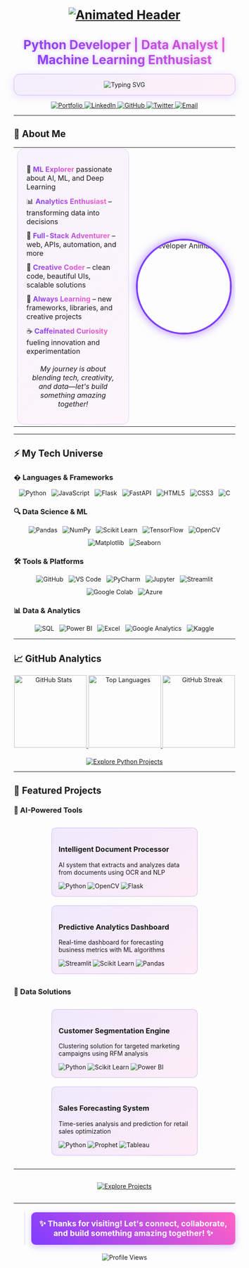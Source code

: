 <h1 align="center">
  <a href="https://github.com/Its-Vikas-xd">
    <img src="https://capsule-render.vercel.app/api?type=waving&color=7F3DFF&height=140&section=header&text=✨%20Hello%20World!%20I'm%20Vikas%20✨&fontSize=36&fontColor=ffffff&animation=fadeIn&fontAlignY=40" alt="Animated Header">
  </a>
</h1>

<div align="center">
  <h2 style="margin: 15px 0; font-size: 28px; background: linear-gradient(45deg, #7F3DFF, #FF61C6); -webkit-background-clip: text; -webkit-text-fill-color: transparent; display: inline-block; text-shadow: 0 0 8px rgba(127, 61, 255, 0.4);">
    Python Developer | Data Analyst | Machine Learning Enthusiast
  </h2>
  
  <div style="max-width: 600px; margin: 0 auto; padding: 15px; background: linear-gradient(135deg, rgba(127, 61, 255, 0.08), rgba(255, 97, 198, 0.08)); border-radius: 15px; border: 1px solid rgba(127, 61, 255, 0.3); box-shadow: 0 4px 20px rgba(127, 61, 255, 0.15);">
    <img src="https://readme-typing-svg.demolab.com?font=Fira+Code&weight=600&size=22&duration=3000&pause=1000&color=7F3DFF&center=true&vCenter=true&width=435&lines=Data+into+Actionable+Insights;Building+Scalable+Solutions;Exploring+Full-Stack+Development;Creating+Impact+Through+Code" alt="Typing SVG" />
  </div>
</div>

<p align="center">
  <a href="https://vikas-portfolio-chi.vercel.app/">
    <img src="https://img.shields.io/badge/🌐_Portfolio-7F3DFF?style=for-the-badge&logo=vercel&logoColor=white&labelColor=181717" alt="Portfolio">
  </a>
  <a href="https://www.linkedin.com/in/vikas-sharma-493115361/">
    <img src="https://img.shields.io/badge/💼_LinkedIn-0A66C2?style=for-the-badge&logo=linkedin&logoColor=white&labelColor=181717" alt="LinkedIn">
  </a>
  <a href="https://github.com/Its-Vikas-xd">
    <img src="https://img.shields.io/badge/🐙_GitHub-181717?style=for-the-badge&logo=github&logoColor=white" alt="GitHub">
  </a>
  <a href="https://x.com/ItsVikasXd">
    <img src="https://img.shields.io/badge/🐦_Twitter-1DA1F2?style=for-the-badge&logo=x&logoColor=white&labelColor=181717" alt="Twitter">
  </a>
  <a href="mailto:itsvikassharma007@gmail.com">
    <img src="https://img.shields.io/badge/✉️_Email-D14836?style=for-the-badge&logo=gmail&logoColor=white&labelColor=181717" alt="Email">
  </a>
</p>

---

## 🚀 About Me

<table>
  <tr>
    <td width="60%">
      <div style="background: linear-gradient(135deg, rgba(127, 61, 255, 0.05), rgba(255, 97, 198, 0.05)); padding: 20px; border-radius: 15px; border: 1px solid rgba(127, 61, 255, 0.2);">
        <ul style="list-style-type: none; padding-left: 0;">
          <li style="margin-bottom: 12px;">🤖 <b style="background: linear-gradient(45deg, #7F3DFF, #FF61C6); -webkit-background-clip: text; -webkit-text-fill-color: transparent;">ML Explorer</b> passionate about AI, ML, and Deep Learning</li>
          <li style="margin-bottom: 12px;">📊 <b style="background: linear-gradient(45deg, #7F3DFF, #FF61C6); -webkit-background-clip: text; -webkit-text-fill-color: transparent;">Analytics Enthusiast</b> – transforming data into decisions</li>
          <li style="margin-bottom: 12px;">🦾 <b style="background: linear-gradient(45deg, #7F3DFF, #FF61C6); -webkit-background-clip: text; -webkit-text-fill-color: transparent;">Full-Stack Adventurer</b> – web, APIs, automation, and more</li>
          <li style="margin-bottom: 12px;">🎨 <b style="background: linear-gradient(45deg, #7F3DFF, #FF61C6); -webkit-background-clip: text; -webkit-text-fill-color: transparent;">Creative Coder</b> – clean code, beautiful UIs, scalable solutions</li>
          <li style="margin-bottom: 12px;">🌈 <b style="background: linear-gradient(45deg, #7F3DFF, #FF61C6); -webkit-background-clip: text; -webkit-text-fill-color: transparent;">Always Learning</b> – new frameworks, libraries, and creative projects</li>
          <li>☕ <b style="background: linear-gradient(45deg, #7F3DFF, #FF61C6); -webkit-background-clip: text; -webkit-text-fill-color: transparent;">Caffeinated Curiosity</b> fueling innovation and experimentation</li>
        </ul>
        <p style="text-align: center; font-style: italic; margin-top: 20px;">
          My journey is about blending tech, creativity, and data—let's build something amazing together!
        </p>
      </div>
    </td>
    <td align="center">
      <img src="https://media.giphy.com/media/QssGEmpkyEOhBCb7e1/giphy.gif" alt="Developer Animation" width="210" style="border-radius: 50%; border: 4px solid #7f3dff; box-shadow: 0 0 20px rgba(127, 61, 255, 0.6); animation: pulse 2s infinite;" />
    </td>
  </tr>
</table>

---

## ⚡ My Tech Universe

### � Languages & Frameworks
<div align="center" style="margin: 15px 0; display: flex; flex-wrap: wrap; justify-content: center; gap: 12px;">
  <img src="https://img.shields.io/badge/Python-3776AB?style=for-the-badge&logo=python&logoColor=white" alt="Python" />
  <img src="https://img.shields.io/badge/JavaScript-F7DF1E?style=for-the-badge&logo=javascript&logoColor=black" alt="JavaScript" />
  <img src="https://img.shields.io/badge/Flask-000000?style=for-the-badge&logo=flask&logoColor=white" alt="Flask" />
  <img src="https://img.shields.io/badge/FastAPI-009688?style=for-the-badge&logo=fastapi&logoColor=white" alt="FastAPI" />
  <img src="https://img.shields.io/badge/HTML5-E34F26?style=for-the-badge&logo=html5&logoColor=white" alt="HTML5" />
  <img src="https://img.shields.io/badge/CSS3-1572B6?style=for-the-badge&logo=css3&logoColor=white" alt="CSS3" />
  <img src="https://img.shields.io/badge/C-A8B9CC?style=for-the-badge&logo=c&logoColor=black" alt="C" />
</div>

### 🔍 Data Science & ML
<div align="center" style="margin: 15px 0; display: flex; flex-wrap: wrap; justify-content: center; gap: 12px;">
  <img src="https://img.shields.io/badge/Pandas-150458?style=for-the-badge&logo=pandas&logoColor=white" alt="Pandas" />
  <img src="https://img.shields.io/badge/NumPy-013243?style=for-the-badge&logo=numpy&logoColor=white" alt="NumPy" />
  <img src="https://img.shields.io/badge/Scikit_Learn-F7931E?style=for-the-badge&logo=scikit-learn&logoColor=white" alt="Scikit Learn" />
  <img src="https://img.shields.io/badge/TensorFlow-FF6F00?style=for-the-badge&logo=tensorflow&logoColor=white" alt="TensorFlow" />
  <img src="https://img.shields.io/badge/OpenCV-5C3EE8?style=for-the-badge&logo=opencv&logoColor=white" alt="OpenCV" />
  <img src="https://img.shields.io/badge/Matplotlib-11557C?style=for-the-badge&logo=matplotlib&logoColor=white" alt="Matplotlib" />
  <img src="https://img.shields.io/badge/Seaborn-2596be?style=for-the-badge&logo=python&logoColor=white" alt="Seaborn" />
</div>

### 🛠️ Tools & Platforms
<div align="center" style="margin: 15px 0; display: flex; flex-wrap: wrap; justify-content: center; gap: 12px;">
  <img src="https://img.shields.io/badge/GitHub-181717?style=for-the-badge&logo=github&logoColor=white" alt="GitHub" />
  <img src="https://img.shields.io/badge/VS_Code-007ACC?style=for-the-badge&logo=visual-studio-code&logoColor=white" alt="VS Code" />
  <img src="https://img.shields.io/badge/PyCharm-000000?style=for-the-badge&logo=pycharm&logoColor=white" alt="PyCharm" />
  <img src="https://img.shields.io/badge/Jupyter-F37626?style=for-the-badge&logo=jupyter&logoColor=white" alt="Jupyter" />
  <img src="https://img.shields.io/badge/Streamlit-FF4B4B?style=for-the-badge&logo=streamlit&logoColor=white" alt="Streamlit" />
  <img src="https://img.shields.io/badge/Google_Colab-F9AB00?style=for-the-badge&logo=google-colab&logoColor=white" alt="Google Colab" />
  <img src="https://img.shields.io/badge/Azure-0078D4?style=for-the-badge&logo=microsoft-azure&logoColor=white" alt="Azure" />
</div>

### 📊 Data & Analytics
<div align="center" style="margin: 15px 0; display: flex; flex-wrap: wrap; justify-content: center; gap: 12px;">
  <img src="https://img.shields.io/badge/SQL-4479A1?style=for-the-badge&logo=mysql&logoColor=white" alt="SQL" />
  <img src="https://img.shields.io/badge/Power_BI-F2C811?style=for-the-badge&logo=power-bi&logoColor=black" alt="Power BI" />
  <img src="https://img.shields.io/badge/Excel-217346?style=for-the-badge&logo=microsoft-excel&logoColor=white" alt="Excel" />
  <img src="https://img.shields.io/badge/Google_Analytics-E37400?style=for-the-badge&logo=google-analytics&logoColor=white" alt="Google Analytics" />
  <img src="https://img.shields.io/badge/Kaggle-20BEFF?style=for-the-badge&logo=kaggle&logoColor=white" alt="Kaggle" />
</div>

---

## 📈 GitHub Analytics

<div align="center">
  <a href="https://github.com/Its-Vikas-xd">
    <img height="165" src="https://github-readme-stats.vercel.app/api?username=Its-Vikas-xd&show_icons=true&theme=radical&count_private=true&bg_color=181717&title_color=7f3dff&icon_color=ff61c6&border_color=7f3dff&include_all_commits=true" alt="GitHub Stats" />
  </a>
  <a href="https://github.com/Its-Vikas-xd">
    <img height="165" src="https://github-readme-stats.vercel.app/api/top-langs/?username=Its-Vikas-xd&layout=compact&theme=radical&langs_count=8&bg_color=181717&title_color=7f3dff&border_color=7f3dff&card_width=250" alt="Top Languages" />
  </a>
  <a href="https://github.com/Its-Vikas-xd">
    <img height="165" src="https://streak-stats.demolab.com?user=Its-Vikas-xd&theme=radical&background=181717&stroke=ff61c6&ring=7f3dff&fire=FFD700&currStreakLabel=FFD700" alt="GitHub Streak" />
  </a>
</div>

<div align="center" style="margin-top: 20px;">
  <a href="https://github.com/Its-Vikas-xd?tab=repositories&q=&type=&language=python&sort=">
    <img src="https://img.shields.io/badge/🚀_Explore_Python_Projects-7f3dff?style=for-the-badge&logo=python&logoColor=white&labelColor=181717" alt="Explore Python Projects" />
  </a>
</div>

---

## 🌟 Featured Projects

### 🤖 AI-Powered Tools
<div style="display: flex; flex-wrap: wrap; gap: 20px; justify-content: center; margin: 30px 0;">
  <div style="background: linear-gradient(135deg, rgba(127, 61, 255, 0.1), rgba(255, 97, 198, 0.1)); border-radius: 10px; padding: 15px; width: 300px; border: 1px solid rgba(127, 61, 255, 0.3);">
    <h3>Intelligent Document Processor</h3>
    <p>AI system that extracts and analyzes data from documents using OCR and NLP</p>
    <div style="margin-top: 10px;">
      <img src="https://img.shields.io/badge/Python-3776AB?style=flat-square&logo=python&logoColor=white" alt="Python">
      <img src="https://img.shields.io/badge/OpenCV-5C3EE8?style=flat-square&logo=opencv&logoColor=white" alt="OpenCV">
      <img src="https://img.shields.io/badge/Flask-000000?style=flat-square&logo=flask&logoColor=white" alt="Flask">
    </div>
  </div>
  
  <div style="background: linear-gradient(135deg, rgba(127, 61, 255, 0.1), rgba(255, 97, 198, 0.1)); border-radius: 10px; padding: 15px; width: 300px; border: 1px solid rgba(127, 61, 255, 0.3);">
    <h3>Predictive Analytics Dashboard</h3>
    <p>Real-time dashboard for forecasting business metrics with ML algorithms</p>
    <div style="margin-top: 10px;">
      <img src="https://img.shields.io/badge/Streamlit-FF4B4B?style=flat-square&logo=streamlit&logoColor=white" alt="Streamlit">
      <img src="https://img.shields.io/badge/Scikit_Learn-F7931E?style=flat-square&logo=scikit-learn&logoColor=white" alt="Scikit Learn">
      <img src="https://img.shields.io/badge/Pandas-150458?style=flat-square&logo=pandas&logoColor=white" alt="Pandas">
    </div>
  </div>
</div>

### 💼 Data Solutions
<div style="display: flex; flex-wrap: wrap; gap: 20px; justify-content: center; margin: 30px 0;">
  <div style="background: linear-gradient(135deg, rgba(127, 61, 255, 0.1), rgba(255, 97, 198, 0.1)); border-radius: 10px; padding: 15px; width: 300px; border: 1px solid rgba(127, 61, 255, 0.3);">
    <h3>Customer Segmentation Engine</h3>
    <p>Clustering solution for targeted marketing campaigns using RFM analysis</p>
    <div style="margin-top: 10px;">
      <img src="https://img.shields.io/badge/Python-3776AB?style=flat-square&logo=python&logoColor=white" alt="Python">
      <img src="https://img.shields.io/badge/Scikit_Learn-F7931E?style=flat-square&logo=scikit-learn&logoColor=white" alt="Scikit Learn">
      <img src="https://img.shields.io/badge/Power_BI-F2C811?style=flat-square&logo=power-bi&logoColor=black" alt="Power BI">
    </div>
  </div>
  
  <div style="background: linear-gradient(135deg, rgba(127, 61, 255, 0.1), rgba(255, 97, 198, 0.1)); border-radius: 10px; padding: 15px; width: 300px; border: 1px solid rgba(127, 61, 255, 0.3);">
    <h3>Sales Forecasting System</h3>
    <p>Time-series analysis and prediction for retail sales optimization</p>
    <div style="margin-top: 10px;">
      <img src="https://img.shields.io/badge/Python-3776AB?style=flat-square&logo=python&logoColor=white" alt="Python">
      <img src="https://img.shields.io/badge/Prophet-FF6F00?style=flat-square&logo=facebook&logoColor=white" alt="Prophet">
      <img src="https://img.shields.io/badge/Tableau-E97627?style=flat-square&logo=tableau&logoColor=white" alt="Tableau">
    </div>
  </div>
</div>

---

<div align="center" style="margin: 30px 0;">
  <a href="https://github.com/Its-Vikas-xd?tab=repositories">
    <img src="https://img.shields.io/badge/🚀_Explore_All_Projects-7F3DFF?style=for-the-badge&logo=github&logoColor=white&labelColor=181717" alt="Explore Projects">
  </a>
</div>

---



> <div align="center" style="background: linear-gradient(45deg, #7F3DFF, #FF61C6); padding: 15px; border-radius: 10px; margin: 20px 0; box-shadow: 0 4px 15px rgba(127, 61, 255, 0.3);">
>   <b style="color: white; font-size: 18px;">✨ Thanks for visiting! Let's connect, collaborate, and build something amazing together! ✨</b>
> </div>

<div align="center">
  <img src="https://komarev.com/ghpvc/?username=Its-Vikas-xd&color=7F3DFF&style=flat-square" alt="Profile Views" />
</div>

